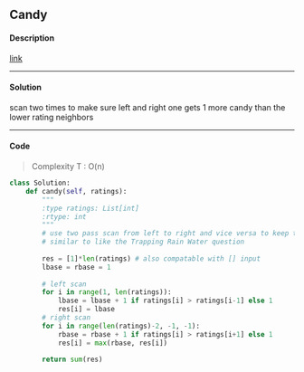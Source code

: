 ## Candy

#### Description

[link](https://leetcode.com/problems/candy/)

---

#### Solution

scan two times to make sure left and right one gets 1 more candy than the lower rating neighbors

---

#### Code

> Complexity T : O(n)

```python
class Solution:
    def candy(self, ratings):
        """
        :type ratings: List[int]
        :rtype: int
        """
        # use two pass scan from left to right and vice versa to keep the candy level up to now
        # similar to like the Trapping Rain Water question
        
        res = [1]*len(ratings) # also compatable with [] input
        lbase = rbase = 1
        
        # left scan
        for i in range(1, len(ratings)):
            lbase = lbase + 1 if ratings[i] > ratings[i-1] else 1
            res[i] = lbase
        # right scan
        for i in range(len(ratings)-2, -1, -1):
            rbase = rbase + 1 if ratings[i] > ratings[i+1] else 1
            res[i] = max(rbase, res[i])
            
        return sum(res)
```
